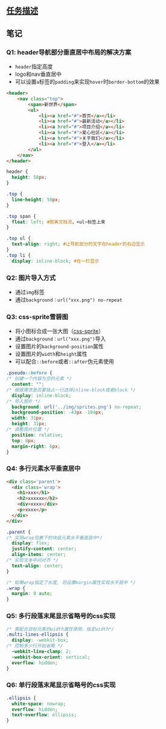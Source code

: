 ## [任务描述](http://ife.baidu.com/course/detail/id/102)

## 笔记

### Q1: header导航部分垂直居中布局的解决方案
- `header`指定高度
- logo和nav垂直居中
- 可以设置`a`标签的`padding`来实现`hover`时`border-bottom`的效果
```html
<header>
    <nav class="top">
        <span>新世界</span>
        <ul>
            <li><a href="#">首页</a></li>
            <li><a href="#">最新活动</a></li>
            <li><a href="#">项目介绍</a></li>
            <li><a href="#">爱心社区</a></li>
            <li><a href="#">关于我们</a></li>
            <li><a href="#">登入</a></li>
        </ul>
    </nav>
</header>
```

```css
header {
  height: 58px;
}

.top {
  line-height: 58px;
}

.top span {
  float: left; #脱离文档流，<ul>标签上来
}

.top ul {
  text-align: right; #让导航部分的文字在header的右边显示
}
.top li {
  display: inline-block; #在一栏显示
```

### Q2: 图片导入方式
- 通过`img`标签
- 通过`background：url("xxx.png") no-repeat`

### Q3: css-sprite雪碧图
- 将小图标合成一张大图（[css-sprite](http://css.spritegen.com/)）
- 通过`background：url("xxx.png")`导入
- 设置图片的`background-position`属性
- 设置图片的`width`和`height`属性
- 可以配合`::before`或者`::after`伪元素使用
```css
.pseudo::before {
/* 创建一个内容为空的元素 */
  content: "";
/* 根据需求是否要独占一行选择inline-block或者block */
  display: inline-block;
/* 导入图片 */
  background: url('../img/sprites.png') no-repeat;
  background-position: -43px -184px;
  width: 31px;
  height: 31px;
/* 调整图片位置 */
  position: relative;
  top: 8px;
  margin-right: 6px;
}
```
### Q4: 多行元素水平垂直居中
```html
<div class='parent'>
  <div class='wrap'>
    <h1>xxx</h1>
    <h2>xxxxxx</h2>
    <div>xxxx</div>
    <p>xxxx</p>
  </div>
</div>
```
```css
.parent {
/* 实现wrap包裹下的块级元素水平垂直居中*/
  display: flex;
  justify-content: center;
  align-items: center;
/* 实现文本中间对齐 */
  text-align: center;
}

/* 如果wrap指定了长度, 则设置margin属性实现水平居中 */
.wrap {
  margin: 0 auto;
}
```

### Q5: 多行段落末尾显示省略号的css实现
```css
/* 需配合目标元素的width属性使用，指定width*/
.multi-lines-ellipsis {
  display: -webkit-box;
/* 控制多少行开始省略 */
  -webkit-line-clamp: 2; 
  -webkit-box-orient: vertical;
  overflow: hidden;
}
```

### Q6: 单行段落末尾显示省略号的css实现
```css
.ellipsis {
  white-space: nowrap;
  overflow: hidden;
  text-overflow: ellipsis;
}
```